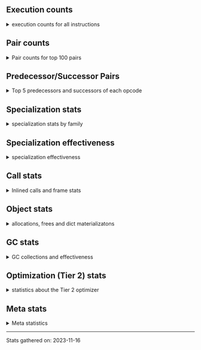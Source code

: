 ## Execution counts

<details>
<summary> execution counts for all instructions </summary>

|Name | Base Count | Head Count | Change | 
|---|---:|---:|---:|
| GET_YIELD_FROM_ITER | 20,767,864 | 36,767,688 | 77.0% |
| JUMP_BACKWARD_NO_INTERRUPT | 310,570,630 | 545,605,755 | 75.7% |
| FOR_ITER | 510,502,806 | 130,371,409 | -74.5% |
| JUMP_BACKWARD | 493,358,766 | 133,174,486 | -73.0% |
| STORE_NAME | 940,500 | 399,020 | -57.6% |
| SEND_GEN | 451,686,112 | 702,720,838 | 55.6% |
| UNPACK_SEQUENCE_TWO_TUPLE | 572,472,429 | 354,974,348 | -38.0% |
| LIST_APPEND | 106,080,822 | 79,873,726 | -24.7% |
| YIELD_VALUE | 1,053,802,879 | 1,304,950,186 | 23.8% |
| BINARY_OP_ADD_INT | 1,323,406,606 | 1,019,794,600 | -22.9% |
| STORE_SUBSCR_LIST_INT | 310,885,263 | 240,201,549 | -22.7% |
| BINARY_OP_MULTIPLY_INT | 248,924,089 | 195,055,441 | -21.6% |
| CALL_STR_1 | 40,752,749 | 34,345,442 | -15.7% |
| BINARY_OP_ADD_FLOAT | 394,548,229 | 340,444,515 | -13.7% |
| BINARY_OP | 881,095,108 | 761,066,667 | -13.6% |
| MAP_ADD | 57,589,688 | 50,658,482 | -12.0% |
| STORE_FAST_STORE_FAST | 2,004,803,323 | 1,780,529,808 | -11.2% |
| BINARY_OP_MULTIPLY_FLOAT | 576,268,724 | 524,210,752 | -9.0% |
| LOAD_ATTR_CLASS | 117,604,685 | 107,360,379 | -8.7% |
| TO_BOOL_INT | 205,295,871 | 187,567,224 | -8.6% |
| ENTER_EXECUTOR | 2,433,956,002 | 2,631,132,312 | 8.1% |
| FOR_ITER_GEN | 200,825,681 | 216,826,138 | 8.0% |
| BINARY_SUBSCR_LIST_INT | 785,566,569 | 724,047,202 | -7.8% |
| STORE_FAST_LOAD_FAST | 40,358,469 | 37,271,343 | -7.6% |
| SET_FUNCTION_ATTRIBUTE | 99,717,978 | 92,632,898 | -7.1% |
| TO_BOOL_ALWAYS_TRUE | 232,808,149 | 248,378,809 | 6.7% |
| MAKE_FUNCTION | 110,821,631 | 103,579,123 | -6.5% |
| IS_OP | 852,881,335 | 798,453,735 | -6.4% |
| SWAP | 1,075,475,248 | 1,013,081,365 | -5.8% |
| PUSH_NULL | 1,388,954,046 | 1,313,176,996 | -5.5% |
| END_SEND | 298,347,270 | 314,346,530 | 5.4% |
| LOAD_FAST_LOAD_FAST | 7,262,813,929 | 6,890,828,978 | -5.1% |
| COPY | 1,185,970,539 | 1,125,530,888 | -5.1% |
| LOAD_NAME | 13,936,780 | 13,238,300 | -5.0% |
| EXTENDED_ARG | 423,894,222 | 402,717,994 | -5.0% |
| CALL_BOUND_METHOD_EXACT_ARGS | 213,537,547 | 203,593,790 | -4.7% |
| BINARY_OP_ADD_UNICODE | 96,874,182 | 92,374,278 | -4.6% |
| LOAD_GLOBAL_MODULE | 3,885,928,883 | 3,707,546,148 | -4.6% |
| CALL_ISINSTANCE | 1,084,613,533 | 1,035,074,862 | -4.6% |
| LOAD_ATTR_MODULE | 535,132,908 | 510,722,022 | -4.6% |
| CALL_METHOD_DESCRIPTOR_NOARGS | 299,630,712 | 285,976,168 | -4.6% |
| LOAD_CONST | 8,398,631,849 | 8,027,758,665 | -4.4% |
| CALL_BUILTIN_O | 1,071,850,218 | 1,026,637,407 | -4.2% |
| RETURN_GENERATOR | 381,748,284 | 397,739,673 | 4.2% |
| BUILD_TUPLE | 940,327,657 | 906,202,987 | -3.6% |
| LOAD_DEREF | 811,764,803 | 782,605,847 | -3.6% |
| POP_JUMP_IF_NONE | 494,048,546 | 476,912,666 | -3.5% |
| CALL_METHOD_DESCRIPTOR_FAST | 438,002,713 | 422,874,289 | -3.5% |
| GET_ITER | 787,772,123 | 762,500,206 | -3.2% |
| LOAD_ATTR | 1,514,081,145 | 1,466,347,653 | -3.2% |
| BINARY_SUBSCR_TUPLE_INT | 222,967,601 | 216,461,658 | -2.9% |
| COMPARE_OP | 167,513,020 | 162,675,595 | -2.9% |
| STORE_FAST | 8,643,702,729 | 8,396,893,284 | -2.9% |
| LOAD_GLOBAL_BUILTIN | 5,135,661,471 | 4,989,893,729 | -2.8% |
| COMPARE_OP_FLOAT | 187,630,932 | 182,383,628 | -2.8% |
| CALL_PY_EXACT_ARGS | 3,369,686,769 | 3,279,420,566 | -2.7% |
| POP_JUMP_IF_TRUE | 2,024,723,424 | 1,972,182,924 | -2.6% |
| SET_ADD | 1,648,200 | 1,605,558 | -2.6% |
| RESUME_CHECK | 6,904,388,927 | 7,078,084,709 | 2.5% |
| CONTAINS_OP | 1,114,602,716 | 1,087,035,338 | -2.5% |
| UNARY_NEGATIVE | 161,434,051 | 157,471,887 | -2.5% |
| TO_BOOL_NONE | 618,074,753 | 633,240,361 | 2.5% |
| LOAD_FAST_AND_CLEAR | 80,390,901 | 78,526,908 | -2.3% |
| STORE_SUBSCR | 342,832,596 | 335,742,725 | -2.1% |
| LOAD_FAST | 31,283,970,871 | 30,646,245,001 | -2.0% |
| DELETE_SUBSCR | 177,431,290 | 173,910,283 | -2.0% |
| POP_JUMP_IF_NOT_NONE | 696,657,817 | 683,608,047 | -1.9% |
| CALL_TYPE_1 | 355,047,826 | 348,625,960 | -1.8% |
| RETURN_VALUE | 4,411,873,127 | 4,333,183,171 | -1.8% |
| LOAD_ATTR_METHOD_NO_DICT | 1,625,252,622 | 1,597,573,059 | -1.7% |
| COPY_FREE_VARS | 392,907,341 | 386,265,086 | -1.7% |
| LOAD_ATTR_WITH_HINT | 421,522,754 | 414,865,548 | -1.6% |
| UNPACK_SEQUENCE_TUPLE | 533,005,652 | 524,848,687 | -1.5% |
| BUILD_LIST | 366,480,492 | 361,098,641 | -1.5% |
| TO_BOOL_BOOL | 4,410,599,894 | 4,350,355,068 | -1.4% |
| CALL_LEN | 388,954,482 | 383,903,739 | -1.3% |
| LOAD_ATTR_INSTANCE_VALUE | 4,730,268,007 | 4,787,238,069 | 1.2% |
| CLEANUP_THROW | 1,514 | 1,532 | 1.2% |
| COMPARE_OP_STR | 339,862,955 | 335,890,476 | -1.2% |
| CALL_BUILTIN_CLASS | 178,581,351 | 176,596,294 | -1.1% |
| POP_JUMP_IF_FALSE | 8,157,420,918 | 8,076,721,545 | -1.0% |
| FOR_ITER_LIST | 706,417,755 | 699,899,412 | -0.9% |
| JUMP_FORWARD | 536,026,366 | 531,311,177 | -0.9% |
| TO_BOOL_LIST | 183,622,659 | 182,009,631 | -0.9% |
| BINARY_OP_SUBTRACT_INT | 460,854,664 | 457,333,175 | -0.8% |
| INTERPRETER_EXIT | 2,022,895,652 | 2,038,299,456 | 0.8% |
| COMPARE_OP_INT | 1,513,367,194 | 1,502,225,871 | -0.7% |
| LOAD_ATTR_METHOD_WITH_VALUES | 2,169,863,416 | 2,154,520,640 | -0.7% |
| BINARY_SUBSCR | 699,020,903 | 694,212,074 | -0.7% |
| RETURN_CONST | 2,073,169,923 | 2,086,422,364 | 0.6% |
| POP_TOP | 3,575,222,499 | 3,596,495,854 | 0.6% |
| BINARY_SUBSCR_DICT | 669,691,177 | 665,767,780 | -0.6% |
| BUILD_STRING | 76,820,011 | 76,388,528 | -0.6% |
| BUILD_MAP | 120,846,355 | 120,187,450 | -0.5% |
| STORE_SUBSCR_DICT | 267,242,114 | 265,798,100 | -0.5% |
| CALL_METHOD_DESCRIPTOR_FAST_WITH_KEYWORDS | 54,619,769 | 54,332,265 | -0.5% |
| NOP | 965,803,799 | 961,805,076 | -0.4% |
| CALL_BUILTIN_FAST | 1,121,820,534 | 1,117,818,976 | -0.4% |
| LOAD_ATTR_NONDESCRIPTOR_WITH_VALUES | 162,777,798 | 162,216,914 | -0.3% |
| CALL | 1,206,050,496 | 1,201,948,085 | -0.3% |
| LOAD_ATTR_SLOT | 1,917,372,351 | 1,911,082,877 | -0.3% |
| LOAD_ATTR_NONDESCRIPTOR_NO_DICT | 82,965,615 | 82,703,771 | -0.3% |
| FORMAT_SIMPLE | 152,292,545 | 151,858,072 | -0.3% |
| LIST_EXTEND | 37,648,224 | 37,549,106 | -0.3% |
| UNARY_INVERT | 14,576,731 | 14,539,267 | -0.3% |
| FOR_ITER_TUPLE | 344,459,485 | 343,597,288 | -0.3% |
| DICT_MERGE | 38,114,531 | 38,052,075 | -0.2% |
| BINARY_SLICE | 285,226,769 | 284,767,510 | -0.2% |
| DICT_UPDATE | 65,621 | 65,524 | -0.1% |
| INSTRUMENTED_JUMP_BACKWARD | 10,012 | 10,000 | -0.1% |
| LOAD_FAST_CHECK | 11,538,668 | 11,524,884 | -0.1% |
| BEFORE_WITH | 10,031,404 | 10,020,247 | -0.1% |
| INSTRUMENTED_FOR_ITER | 11,292 | 11,280 | -0.1% |
| CALL_METHOD_DESCRIPTOR_O | 418,178,893 | 417,751,119 | -0.1% |
| INSTRUMENTED_POP_JUMP_IF_TRUE | 13,452 | 13,440 | -0.1% |
| TO_BOOL | 348,641,772 | 348,344,308 | -0.1% |
| UNPACK_SEQUENCE_LIST | 148,230,221 | 148,141,586 | -0.1% |
| CALL_INTRINSIC_1 | 157,089,876 | 157,001,698 | -0.1% |
| CALL_BUILTIN_FAST_WITH_KEYWORDS | 72,090,575 | 72,050,489 | -0.1% |
| UNPACK_EX | 756,000 | 755,580 | -0.1% |
| STORE_ATTR_SLOT | 1,748,830,237 | 1,748,014,652 | -0.0% |
| DELETE_FAST | 2,133,649 | 2,134,602 | 0.0% |
| RESUME | 271,045 | 271,137 | 0.0% |
| BUILD_SET | 2,603,802 | 2,602,977 | -0.0% |
| UNPACK_SEQUENCE | 373,349 | 373,459 | 0.0% |
| LOAD_SUPER_ATTR | 18,421 | 18,426 | 0.0% |
| LOAD_ATTR_PROPERTY | 93,112,249 | 93,087,523 | -0.0% |
| MAKE_CELL | 120,860,154 | 120,828,214 | -0.0% |
| EXIT_INIT_CHECK | 91,652,683 | 91,631,374 | -0.0% |
| LOAD_SUPER_ATTR_METHOD | 165,758,950 | 165,721,284 | -0.0% |
| CALL_ALLOC_AND_ENTER_INIT | 93,940,183 | 93,918,874 | -0.0% |
| STORE_ATTR | 72,341,207 | 72,325,010 | -0.0% |
| STORE_SLICE | 35,836,481 | 35,828,760 | -0.0% |
| TO_BOOL_STR | 77,711,349 | 77,696,695 | -0.0% |
| CALL_PY_WITH_DEFAULTS | 225,940,568 | 225,909,151 | -0.0% |
| LOAD_SUPER_ATTR_ATTR | 4,217,247 | 4,216,661 | -0.0% |
| FOR_ITER_RANGE | 91,836,829 | 91,825,467 | -0.0% |
| POP_EXCEPT | 23,623,662 | 23,626,468 | 0.0% |
| PUSH_EXC_INFO | 23,623,810 | 23,626,614 | 0.0% |
| CHECK_EXC_MATCH | 23,000,450 | 23,003,052 | 0.0% |
| UNARY_NOT | 72,168,026 | 72,162,792 | -0.0% |
| STORE_ATTR_INSTANCE_VALUE | 1,126,894,720 | 1,126,836,140 | -0.0% |
| STORE_DEREF | 93,244,383 | 93,240,231 | -0.0% |
| CONVERT_VALUE | 138,345,078 | 138,339,244 | -0.0% |
| LOAD_GLOBAL | 10,840,155 | 10,840,587 | 0.0% |
| RAISE_VARARGS | 3,984,832 | 3,984,943 | 0.0% |
| CALL_KW | 263,674,319 | 263,667,900 | -0.0% |
| BUILD_CONST_KEY_MAP | 12,333,385 | 12,333,105 | -0.0% |
| BINARY_OP_SUBTRACT_FLOAT | 238,566,043 | 238,560,882 | -0.0% |
| IMPORT_FROM | 11,640,962 | 11,641,211 | 0.0% |
| IMPORT_NAME | 10,400,663 | 10,400,868 | 0.0% |
| BINARY_SUBSCR_GETITEM | 190,894,958 | 190,891,671 | -0.0% |
| WITH_EXCEPT_START | 183,992 | 183,995 | 0.0% |
| CALL_LIST_APPEND | 340,245,603 | 340,240,661 | -0.0% |
| BEFORE_ASYNC_WITH | 3,005,920 | 3,005,956 | 0.0% |
| CALL_FUNCTION_EX | 190,474,016 | 190,475,991 | 0.0% |
| RERAISE | 2,885,401 | 2,885,420 | 0.0% |
| DELETE_ATTR | 11,358,589 | 11,358,645 | 0.0% |
| GET_AWAITABLE | 152,098,028 | 152,097,460 | -0.0% |
| END_FOR | 76,106,356 | 76,106,576 | 0.0% |
| BUILD_SLICE | 95,918,835 | 95,918,618 | -0.0% |
| SEND | 165,324,877 | 165,324,546 | -0.0% |
| CALL_TUPLE_1 | 35,143,925 | 35,143,944 | 0.0% |
| STORE_ATTR_WITH_HINT | 65,379,466 | 65,379,455 | -0.0% |
| BINARY_SUBSCR_STR_INT | 470,493,667 | 470,493,739 | 0.0% |
| LOAD_ATTR_METHOD_LAZY_DICT | 59,116,632 | 59,116,628 | -0.0% |
| INSTRUMENTED_POP_JUMP_IF_FALSE | 19,465,840 | 19,465,840 | 0.0% |
| INSTRUMENTED_RESUME | 19,443,620 | 19,443,620 | 0.0% |
| INSTRUMENTED_RETURN_VALUE | 19,434,720 | 19,434,720 | 0.0% |
| BINARY_OP_INPLACE_ADD_UNICODE | 8,107,840 | 8,107,840 | 0.0% |
| GET_ANEXT | 8,000,960 | 8,000,960 | 0.0% |
| END_ASYNC_FOR | 8,000,000 | 8,000,000 | 0.0% |
| GET_AITER | 8,000,000 | 8,000,000 | 0.0% |
| STORE_GLOBAL | 6,941,800 | 6,941,800 | 0.0% |
| SET_UPDATE | 88,680 | 88,680 | 0.0% |
| LOAD_BUILD_CLASS | 19,880 | 19,880 | 0.0% |
| INSTRUMENTED_RETURN_CONST | 7,200 | 7,200 | 0.0% |
| LOAD_LOCALS | 3,860 | 3,860 | 0.0% |
| LOAD_FROM_DICT_OR_DEREF | 3,840 | 3,840 | 0.0% |
| DELETE_DEREF | 1,600 | 1,600 | 0.0% |
| FORMAT_WITH_SPEC | 1,320 | 1,320 | 0.0% |
| DELETE_NAME | 900 | 900 | 0.0% |
| INSTRUMENTED_POP_JUMP_IF_NONE | 720 | 720 | 0.0% |
| SETUP_ANNOTATIONS | 520 | 520 | 0.0% |
| INSTRUMENTED_JUMP_FORWARD | 400 | 400 | 0.0% |
| INSTRUMENTED_POP_JUMP_IF_NOT_NONE | 400 | 400 | 0.0% |
| CALL_INTRINSIC_2 | 80 | 80 | 0.0% |


</details>

## Pair counts

<details>
<summary> Pair counts for top 100 pairs </summary>

Not included in comparative output.


</details>

## Predecessor/Successor Pairs

<details>
<summary> Top 5 predecessors and successors of each opcode </summary>

Not included in comparative output.


</details>

## Specialization stats

<details>
<summary> specialization stats by family </summary>

### BINARY_OP

<details>
<summary> specialization stats for BINARY_OP family </summary>

|Kind | Base Count | Base Ratio | Head Count | Head Ratio | Change | 
|---|---:|---:|---:|---:|---:|
|          hit | 3,297,387,534 | 78.0% | 2,826,181,750 | 77.7% | -14.3% |
|     deferred | 878,537,151 | 20.8% | 758,554,890 | 20.9% | -13.7% |
|         miss | 50,162,843 | 1.2% | 49,699,733 | 1.4% | -0.9% |

| | Base Count | Base Ratio | Head Count | Head Ratio | Change | 
|---|---:|---:|---:|---:|---:|
| Failure | 1,563,041 | 61.1% | 1,525,521 | 60.7% | -2.4% |
| Success | 994,916 | 38.9% | 986,256 | 39.3% | -0.9% |

|Failure kind | Base Count | Base Ratio | Head Count | Head Ratio | Change | 
|---|---:|---:|---:|---:|---:|
| true divide different types | 23,881 | 1.5% | 10,703 | 0.7% | -55.2% |
| floor divide | 45,724 | 2.9% | 32,636 | 2.1% | -28.6% |
| xor | 15,841 | 1.0% | 14,704 | 1.0% | -7.2% |
| multiply other | 4,320 | 0.3% | 4,120 | 0.3% | -4.6% |
| add different types | 190,889 | 12.2% | 183,574 | 12.0% | -3.8% |
| remainder | 54,338 | 3.5% | 53,392 | 3.5% | -1.7% |
| subtract other | 12,960 | 0.8% | 12,800 | 0.8% | -1.2% |
| add other | 59,153 | 3.8% | 58,658 | 3.8% | -0.8% |
| or | 17,688 | 1.1% | 17,550 | 1.2% | -0.8% |
| power | 5,287 | 0.3% | 5,308 | 0.3% | 0.4% |
| multiply different types | 248,558 | 15.9% | 247,740 | 16.2% | -0.3% |
| and int | 56,286 | 3.6% | 56,184 | 3.7% | -0.2% |
| true divide other | 3,322 | 0.2% | 3,328 | 0.2% | 0.2% |
| and other | 1,735 | 0.1% | 1,736 | 0.1% | 0.1% |
| rshift | 16,926 | 1.1% | 16,935 | 1.1% | 0.1% |
| lshift | 20,261 | 1.3% | 20,268 | 1.3% | 0.0% |
| true divide float | 9,421 | 0.6% | 9,424 | 0.6% | 0.0% |
| subtract different types | 775,851 | 49.6% | 775,861 | 50.9% | 0.0% |
| and different types | 600 | 0.0% | 600 | 0.0% | 0.0% |


</details>

### BINARY_OP_INPLACE_ADD_UNICODE

<details>
<summary> specialization stats for BINARY_OP_INPLACE_ADD_UNICODE family </summary>

|Kind | Base Count | Base Ratio | Head Count | Head Ratio | Change | 
|---|---:|---:|---:|---:|---:|
|         miss | 220 | 0.0% | 220 | 0.0% | 0.0% |


</details>

### BINARY_SLICE

<details>
<summary> specialization stats for BINARY_SLICE family </summary>


</details>

### BINARY_SUBSCR

<details>
<summary> specialization stats for BINARY_SUBSCR family </summary>

|Kind | Base Count | Base Ratio | Head Count | Head Ratio | Change | 
|---|---:|---:|---:|---:|---:|
|          hit | 2,334,853,246 | 76.8% | 2,262,901,323 | 76.4% | -3.1% |
|     deferred | 698,584,442 | 23.0% | 693,777,209 | 23.4% | -0.7% |
|         miss | 4,760,726 | 0.2% | 4,760,727 | 0.2% | 0.0% |

| | Base Count | Base Ratio | Head Count | Head Ratio | Change | 
|---|---:|---:|---:|---:|---:|
| Failure | 247,456 | 56.7% | 245,841 | 56.5% | -0.7% |
| Success | 189,005 | 43.3% | 189,024 | 43.5% | 0.0% |

|Failure kind | Base Count | Base Ratio | Head Count | Head Ratio | Change | 
|---|---:|---:|---:|---:|---:|
| tuple slice | 101 | 0.0% | 104 | 0.0% | 3.0% |
| other | 59,893 | 24.2% | 59,008 | 24.0% | -1.5% |
| buffer int | 16,782 | 6.8% | 16,603 | 6.8% | -1.1% |
| out of range | 75,680 | 30.6% | 75,126 | 30.6% | -0.7% |
| array int | 78,640 | 31.8% | 78,640 | 32.0% | 0.0% |
| list slice | 6,340 | 2.6% | 6,340 | 2.6% | 0.0% |
| code complex parameters | 4,780 | 1.9% | 4,780 | 1.9% | 0.0% |
| sequence int | 4,280 | 1.7% | 4,280 | 1.7% | 0.0% |
| buffer slice | 860 | 0.3% | 860 | 0.3% | 0.0% |
| string slice | 100 | 0.0% | 100 | 0.0% | 0.0% |


</details>

### CALL

<details>
<summary> specialization stats for CALL family </summary>

|Kind | Base Count | Base Ratio | Head Count | Head Ratio | Change | 
|---|---:|---:|---:|---:|---:|
|         miss | 250,742,236 | 2.2% | 240,385,718 | 2.2% | -4.1% |
|          hit | 9,758,266,778 | 87.0% | 9,510,255,642 | 86.8% | -2.5% |
|     deferred | 737,869,762,949,582,011,363 | 6,579,276,394,313.0% | 737,869,762,949,578,105,511 | 6,736,943,502,309.6% | -0.0% |
|        deopt | 22,840 | 0.0% | 22,840 | 0.0% | 0.0% |

| | Base Count | Base Ratio | Head Count | Head Ratio | Change | 
|---|---:|---:|---:|---:|---:|
| Success | 5,238,253 | 85.5% | 5,042,887 | 85.0% | -3.7% |
| Failure | 888,360 | 14.5% | 887,167 | 15.0% | -0.1% |

|Failure kind | Base Count | Base Ratio | Head Count | Head Ratio | Change | 
|---|---:|---:|---:|---:|---:|
| cmethod | 11,860 | 1.3% | 11,080 | 1.2% | -6.6% |
| method wrapper | 4,462 | 0.5% | 4,483 | 0.5% | 0.5% |
| class mutable | 51,796 | 5.8% | 51,628 | 5.8% | -0.3% |
| other | 33,215 | 3.7% | 33,112 | 3.7% | -0.3% |
| cfunc noargs | 67,546 | 7.6% | 67,456 | 7.6% | -0.1% |
| no dict | 108,960 | 12.3% | 108,860 | 12.3% | -0.1% |
| bound method | 11,864 | 1.3% | 11,874 | 1.3% | 0.1% |
| operator wrapper | 5,126 | 0.6% | 5,129 | 0.6% | 0.1% |
| meth descr varargs keywords | 18,143 | 2.0% | 18,151 | 2.0% | 0.0% |
| cfunc varargs | 11,070 | 1.2% | 11,067 | 1.2% | -0.0% |
| meth descr varargs | 63,805 | 7.2% | 63,795 | 7.2% | -0.0% |
| class no vectorcall | 65,182 | 7.3% | 65,188 | 7.3% | 0.0% |
| code complex parameters | 162,817 | 18.3% | 162,829 | 18.4% | 0.0% |
| cfunc varargs keywords | 53,838 | 6.1% | 53,841 | 6.1% | 0.0% |
| meth descr method fastcall keywords | 178,216 | 20.1% | 178,214 | 20.1% | -0.0% |
| init not python | 17,120 | 1.9% | 17,120 | 1.9% | 0.0% |
| init not simple | 11,860 | 1.3% | 11,860 | 1.3% | 0.0% |
| wrong number arguments | 9,800 | 1.1% | 9,800 | 1.1% | 0.0% |
| str | 1,680 | 0.2% | 1,680 | 0.2% | 0.0% |


</details>

### COMPARE_OP

<details>
<summary> specialization stats for COMPARE_OP family </summary>

|Kind | Base Count | Base Ratio | Head Count | Head Ratio | Change | 
|---|---:|---:|---:|---:|---:|
|     deferred | 167,154,781 | 7.6% | 162,319,032 | 7.4% | -2.9% |
|          hit | 2,038,554,303 | 92.3% | 2,018,200,549 | 92.4% | -1.0% |
|         miss | 2,306,778 | 0.1% | 2,299,426 | 0.1% | -0.3% |

| | Base Count | Base Ratio | Head Count | Head Ratio | Change | 
|---|---:|---:|---:|---:|---:|
| Failure | 251,495 | 70.2% | 249,941 | 70.1% | -0.6% |
| Success | 106,744 | 29.8% | 106,622 | 29.9% | -0.1% |

|Failure kind | Base Count | Base Ratio | Head Count | Head Ratio | Change | 
|---|---:|---:|---:|---:|---:|
| bool | 6,391 | 2.5% | 6,184 | 2.5% | -3.2% |
| baseobject | 31,096 | 12.4% | 30,337 | 12.1% | -2.4% |
| tuple | 15,272 | 6.1% | 15,160 | 6.1% | -0.7% |
| different types | 52,279 | 20.8% | 51,908 | 20.8% | -0.7% |
| string | 10,640 | 4.2% | 10,600 | 4.2% | -0.4% |
| float long | 17,069 | 6.8% | 17,107 | 6.8% | 0.2% |
| big int | 83,220 | 33.1% | 83,134 | 33.3% | -0.1% |
| other | 25,454 | 10.1% | 25,436 | 10.2% | -0.1% |
| set | 1,859 | 0.7% | 1,860 | 0.7% | 0.1% |
| list | 3,440 | 1.4% | 3,440 | 1.4% | 0.0% |
| bytes | 3,200 | 1.3% | 3,200 | 1.3% | 0.0% |
| long float | 1,575 | 0.6% | 1,575 | 0.6% | 0.0% |


</details>

### FOR_ITER

<details>
<summary> specialization stats for FOR_ITER family </summary>

|Kind | Base Count | Base Ratio | Head Count | Head Ratio | Change | 
|---|---:|---:|---:|---:|---:|
|          hit | 1,202,758,678 | 64.9% | 1,212,049,462 | 81.8% | 0.8% |
|         miss | 140,781,072 | 7.6% | 140,098,843 | 9.5% | -0.5% |
|     deferred | 737,869,762,948,889,554,355 | 39,797,887,085,224.5% | 737,869,762,948,509,571,449 | 49,771,328,905,816.5% | -0.0% |

| | Base Count | Base Ratio | Head Count | Head Ratio | Change | 
|---|---:|---:|---:|---:|---:|
| Failure | 305,706 | 10.1% | 170,012 | 5.9% | -44.4% |
| Success | 2,707,385 | 89.9% | 2,694,588 | 94.1% | -0.5% |

|Failure kind | Base Count | Base Ratio | Head Count | Head Ratio | Change | 
|---|---:|---:|---:|---:|---:|
| enumerate | 45,172 | 14.8% | 16,221 | 9.5% | -64.1% |
| other | 19,460 | 6.4% | 7,020 | 4.1% | -63.9% |
| ascii string | 5,280 | 1.7% | 2,280 | 1.3% | -56.8% |
| dict values | 13,200 | 4.3% | 5,780 | 3.4% | -56.2% |
| dict items | 120,319 | 39.4% | 63,082 | 37.1% | -47.6% |
| callable | 460 | 0.2% | 280 | 0.2% | -39.1% |
| set | 40,158 | 13.1% | 26,523 | 15.6% | -34.0% |
| itertools | 7,000 | 2.3% | 4,720 | 2.8% | -32.6% |
| zip | 19,877 | 6.5% | 13,834 | 8.1% | -30.4% |
| reversed list | 9,120 | 3.0% | 6,920 | 4.1% | -24.1% |
| bytes | 660 | 0.2% | 512 | 0.3% | -22.4% |
| dict keys | 8,980 | 2.9% | 7,360 | 4.3% | -18.0% |
| map | 1,520 | 0.5% | 1,320 | 0.8% | -13.2% |
| seq iter | 14,480 | 4.7% | 14,140 | 8.3% | -2.3% |
| string | 20 | 0.0% | 20 | 0.0% | 0.0% |


</details>

### LOAD_ATTR

<details>
<summary> specialization stats for LOAD_ATTR family </summary>

|Kind | Base Count | Base Ratio | Head Count | Head Ratio | Change | 
|---|---:|---:|---:|---:|---:|
|          hit | 11,171,922,305 | 83.2% | 11,138,384,617 | 83.5% | -0.3% |
|         miss | 743,066,732 | 5.5% | 742,102,813 | 5.6% | -0.1% |
|        deopt | 1,818,457 | 0.0% | 1,817,894 | 0.0% | -0.0% |
|     deferred | 737,869,762,949,882,088,733 | 5,494,570,755,456.4% | 737,869,762,949,834,386,179 | 5,528,424,966,377.7% | -0.0% |

| | Base Count | Base Ratio | Head Count | Head Ratio | Change | 
|---|---:|---:|---:|---:|---:|
| Failure | 1,140,402 | 7.2% | 1,127,079 | 7.1% | -1.2% |
| Success | 14,735,107 | 92.8% | 14,716,929 | 92.9% | -0.1% |

|Failure kind | Base Count | Base Ratio | Head Count | Head Ratio | Change | 
|---|---:|---:|---:|---:|---:|
| not managed dict | 141,484 | 12.4% | 130,180 | 11.6% | -8.0% |
| class method obj | 25,219 | 2.2% | 24,380 | 2.2% | -3.3% |
| class attr simple | 6,437 | 0.6% | 6,416 | 0.6% | -0.3% |
| shadowed | 102,869 | 9.0% | 102,541 | 9.1% | -0.3% |
| metaclass attribute | 247,161 | 21.7% | 246,662 | 21.9% | -0.2% |
| method | 137,781 | 12.1% | 137,584 | 12.2% | -0.1% |
| class attr descriptor | 17,740 | 1.6% | 17,720 | 1.6% | -0.1% |
| overridden | 17,990 | 1.6% | 17,997 | 1.6% | 0.0% |
| has managed dict | 338,531 | 29.7% | 338,407 | 30.0% | -0.0% |
| non overriding descriptor | 12,468 | 1.1% | 12,464 | 1.1% | -0.0% |
| mutable class | 67,677 | 5.9% | 67,683 | 6.0% | 0.0% |
| module attr not found | 11,120 | 1.0% | 11,120 | 1.0% | 0.0% |
| not in keys | 7,260 | 0.6% | 7,260 | 0.6% | 0.0% |
| non object slot | 3,465 | 0.3% | 3,465 | 0.3% | 0.0% |
| builtin class method | 3,140 | 0.3% | 3,140 | 0.3% | 0.0% |
| property | 60 | 0.0% | 60 | 0.0% | 0.0% |


</details>

### LOAD_GLOBAL

<details>
<summary> specialization stats for LOAD_GLOBAL family </summary>

|Kind | Base Count | Base Ratio | Head Count | Head Ratio | Change | 
|---|---:|---:|---:|---:|---:|
|          hit | 9,021,262,963 | 99.9% | 8,697,112,512 | 99.9% | -3.6% |
|         miss | 327,391 | 0.0% | 327,365 | 0.0% | -0.0% |
|     deferred | 10,304,605 | 0.1% | 10,304,878 | 0.1% | 0.0% |
|        deopt | 9,360 | 0.0% | 9,360 | 0.0% | 0.0% |

| | Base Count | Base Ratio | Head Count | Head Ratio | Change | 
|---|---:|---:|---:|---:|---:|
| Success | 544,910 | 100.0% | 545,069 | 100.0% | 0.0% |
| Failure | 0 | 0.0% | 0 | 0.0% |  |


</details>

### LOAD_SUPER_ATTR

<details>
<summary> specialization stats for LOAD_SUPER_ATTR family </summary>

|Kind | Base Count | Base Ratio | Head Count | Head Ratio | Change | 
|---|---:|---:|---:|---:|---:|
|     deferred | 9,281 | 0.0% | 9,286 | 0.0% | 0.1% |
|          hit | 169,976,197 | 100.0% | 169,937,945 | 100.0% | -0.0% |

| | Base Count | Base Ratio | Head Count | Head Ratio | Change | 
|---|---:|---:|---:|---:|---:|
| Success | 9,140 | 100.0% | 9,140 | 100.0% | 0.0% |
| Failure | 0 | 0.0% | 0 | 0.0% |  |


</details>

### POP_JUMP_IF_FALSE

<details>
<summary> specialization stats for POP_JUMP_IF_FALSE family </summary>


</details>

### POP_JUMP_IF_NONE

<details>
<summary> specialization stats for POP_JUMP_IF_NONE family </summary>


</details>

### POP_JUMP_IF_NOT_NONE

<details>
<summary> specialization stats for POP_JUMP_IF_NOT_NONE family </summary>


</details>

### POP_JUMP_IF_TRUE

<details>
<summary> specialization stats for POP_JUMP_IF_TRUE family </summary>


</details>

### SEND

<details>
<summary> specialization stats for SEND family </summary>

|Kind | Base Count | Base Ratio | Head Count | Head Ratio | Change | 
|---|---:|---:|---:|---:|---:|
|          hit | 451,655,212 | 73.2% | 702,689,938 | 81.0% | 55.6% |
|     deferred | 165,266,090 | 26.8% | 165,265,745 | 19.0% | -0.0% |
|         miss | 30,900 | 0.0% | 30,900 | 0.0% | 0.0% |

| | Base Count | Base Ratio | Head Count | Head Ratio | Change | 
|---|---:|---:|---:|---:|---:|
| Success | 6,214 | 10.6% | 6,231 | 10.6% | 0.3% |
| Failure | 52,573 | 89.4% | 52,570 | 89.4% | -0.0% |

|Failure kind | Base Count | Base Ratio | Head Count | Head Ratio | Change | 
|---|---:|---:|---:|---:|---:|
| other | 15,893 | 30.2% | 15,890 | 30.2% | -0.0% |
| async generator send | 33,180 | 63.1% | 33,180 | 63.1% | 0.0% |
| list | 3,260 | 6.2% | 3,260 | 6.2% | 0.0% |
| dict keys | 240 | 0.5% | 240 | 0.5% | 0.0% |


</details>

### STORE_ATTR

<details>
<summary> specialization stats for STORE_ATTR family </summary>

|Kind | Base Count | Base Ratio | Head Count | Head Ratio | Change | 
|---|---:|---:|---:|---:|---:|
|          hit | 2,681,804,912 | 89.0% | 2,680,992,725 | 89.0% | -0.0% |
|         miss | 259,299,511 | 8.6% | 259,237,522 | 8.6% | -0.0% |
|     deferred | 4,058,283,696,216,168,570,517 | 134,672,537,503,726.9% | 4,058,283,696,216,168,555,508 | 134,712,340,521,764.9% | -0.0% |

| | Base Count | Base Ratio | Head Count | Head Ratio | Change | 
|---|---:|---:|---:|---:|---:|
| Failure | 101,282 | 2.0% | 101,248 | 2.0% | -0.0% |
| Success | 5,024,928 | 98.0% | 5,023,774 | 98.0% | -0.0% |

|Failure kind | Base Count | Base Ratio | Head Count | Head Ratio | Change | 
|---|---:|---:|---:|---:|---:|
| not managed dict | 2,662 | 2.6% | 2,668 | 2.6% | 0.2% |
| class attr simple | 48,900 | 48.3% | 48,860 | 48.3% | -0.1% |
| not in dict | 18,000 | 17.8% | 18,000 | 17.8% | 0.0% |
| overriding descriptor | 10,480 | 10.3% | 10,480 | 10.4% | 0.0% |
| not in keys | 7,480 | 7.4% | 7,480 | 7.4% | 0.0% |
| overridden | 5,200 | 5.1% | 5,200 | 5.1% | 0.0% |
| property | 3,920 | 3.9% | 3,920 | 3.9% | 0.0% |
| no dict | 3,080 | 3.0% | 3,080 | 3.0% | 0.0% |
| method | 1,540 | 1.5% | 1,540 | 1.5% | 0.0% |
| mutable class | 20 | 0.0% | 20 | 0.0% | 0.0% |


</details>

### STORE_SLICE

<details>
<summary> specialization stats for STORE_SLICE family </summary>


</details>

### STORE_SUBSCR

<details>
<summary> specialization stats for STORE_SUBSCR family </summary>

|Kind | Base Count | Base Ratio | Head Count | Head Ratio | Change | 
|---|---:|---:|---:|---:|---:|
|          hit | 578,124,497 | 62.8% | 505,996,769 | 60.1% | -12.5% |
|     deferred | 342,683,573 | 37.2% | 335,595,542 | 39.9% | -2.1% |
|         miss | 2,880 | 0.0% | 2,880 | 0.0% | 0.0% |

| | Base Count | Base Ratio | Head Count | Head Ratio | Change | 
|---|---:|---:|---:|---:|---:|
| Failure | 132,863 | 89.2% | 131,020 | 89.0% | -1.4% |
| Success | 16,160 | 10.8% | 16,163 | 11.0% | 0.0% |

|Failure kind | Base Count | Base Ratio | Head Count | Head Ratio | Change | 
|---|---:|---:|---:|---:|---:|
| other | 780 | 0.6% | 700 | 0.5% | -10.3% |
| bytearray int | 1,980 | 1.5% | 1,780 | 1.4% | -10.1% |
| dict subclass no override | 28,203 | 21.2% | 26,664 | 20.4% | -5.5% |
| py simple | 43,420 | 32.7% | 43,396 | 33.1% | -0.1% |
| array int | 55,580 | 41.8% | 55,580 | 42.4% | 0.0% |
| out of range | 2,900 | 2.2% | 2,900 | 2.2% | 0.0% |


</details>

### TO_BOOL

<details>
<summary> specialization stats for TO_BOOL family </summary>

|Kind | Base Count | Base Ratio | Head Count | Head Ratio | Change | 
|---|---:|---:|---:|---:|---:|
|         miss | 111,628,401 | 1.8% | 125,780,428 | 2.1% | 12.7% |
|          hit | 5,616,484,274 | 92.4% | 5,553,467,360 | 92.1% | -1.1% |
|     deferred | 2,582,544,170,319,682,842,044 | 42,498,741,603,663.9% | 2,582,544,170,319,682,276,529 | 42,845,370,575,648.2% | -0.0% |

| | Base Count | Base Ratio | Head Count | Head Ratio | Change | 
|---|---:|---:|---:|---:|---:|
| Success | 2,330,956 | 77.0% | 2,598,033 | 78.9% | 11.5% |
| Failure | 695,012 | 23.0% | 695,986 | 21.1% | 0.1% |

|Failure kind | Base Count | Base Ratio | Head Count | Head Ratio | Change | 
|---|---:|---:|---:|---:|---:|
| set | 33,248 | 4.8% | 32,934 | 4.7% | -0.9% |
| number | 191,423 | 27.5% | 192,683 | 27.7% | 0.7% |
| bytearray | 1,241 | 0.2% | 1,234 | 0.2% | -0.6% |
| float | 2,602 | 0.4% | 2,608 | 0.4% | 0.2% |
| bytes | 19,059 | 2.7% | 19,070 | 2.7% | 0.1% |
| dict | 37,374 | 5.4% | 37,383 | 5.4% | 0.0% |
| tuple | 120,739 | 17.4% | 120,714 | 17.3% | -0.0% |
| mapping | 99,102 | 14.3% | 99,120 | 14.2% | 0.0% |
| sequence | 16,638 | 2.4% | 16,641 | 2.4% | 0.0% |
| other | 173,166 | 24.9% | 173,179 | 24.9% | 0.0% |
| memory view | 420 | 0.1% | 420 | 0.1% | 0.0% |


</details>

### UNPACK_SEQUENCE

<details>
<summary> specialization stats for UNPACK_SEQUENCE family </summary>

|Kind | Base Count | Base Ratio | Head Count | Head Ratio | Change | 
|---|---:|---:|---:|---:|---:|
|          hit | 1,250,768,642 | 99.7% | 1,025,024,961 | 99.7% | -18.0% |
|     deferred | 368,934,881,474,191,305,706 | 29,418,728,930,449.1% | 368,934,881,474,191,305,782 | 35,876,808,284,119.1% | 0.0% |
|         miss | 2,939,660 | 0.2% | 2,939,660 | 0.3% | 0.0% |

| | Base Count | Base Ratio | Head Count | Head Ratio | Change | 
|---|---:|---:|---:|---:|---:|
| Failure | 2,575 | 2.6% | 2,576 | 2.6% | 0.0% |
| Success | 97,388 | 97.4% | 97,421 | 97.4% | 0.0% |

|Failure kind | Base Count | Base Ratio | Head Count | Head Ratio | Change | 
|---|---:|---:|---:|---:|---:|
| sequence | 1,515 | 58.8% | 1,516 | 58.9% | 0.1% |
| iterator | 680 | 26.4% | 680 | 26.4% | 0.0% |
| other | 380 | 14.8% | 380 | 14.8% | 0.0% |


</details>


</details>

## Specialization effectiveness

<details>
<summary> specialization effectiveness </summary>

|Instructions | Base Count | Base Ratio | Head Count | Head Ratio | Change | 
|---|---:|---:|---:|---:|---:|
| Not specialized | 17,620,657,650 | 10.7% | 16,887,719,836 | 10.5% | -4.2% |
| Basic | 88,497,671,210 | 54.0% | 86,514,248,491 | 54.0% | -2.2% |
| Specialized hits | 56,263,230,145 | 34.3% | 55,176,245,794 | 34.5% | -1.9% |
| Specialized misses | 1,566,548,549 | 1.0% | 1,568,165,279 | 1.0% | 0.1% |

### Deferred by instruction

<details>
<summary> deferred by instruction </summary>

|Name | Base Count | Base Ratio | Head Count | Head Ratio | Change | 
|---|---:|---:|---:|---:|---:|
| BINARY_OP | 878,537,151 | 0.0% | 758,554,890 | 0.0% | -13.7% |
| STORE_SUBSCR | 342,683,573 | 0.0% | 335,595,542 | 0.0% | -2.1% |
| BINARY_SUBSCR | 698,584,442 | 0.0% | 693,777,209 | 0.0% | -0.7% |
| FOR_ITER | 737,869,762,948,889,554,355 | 8.0% | 737,869,762,948,509,571,449 | 8.0% | -0.0% |
| LOAD_ATTR | 737,869,762,949,882,088,733 | 8.0% | 737,869,762,949,834,386,179 | 8.0% | -0.0% |
| CALL | 737,869,762,949,582,011,363 | 8.0% | 737,869,762,949,578,105,511 | 8.0% | -0.0% |
| TO_BOOL | 2,582,544,170,319,682,842,044 | 28.0% | 2,582,544,170,319,682,276,529 | 28.0% | -0.0% |
| STORE_ATTR | 4,058,283,696,216,168,570,517 | 44.0% | 4,058,283,696,216,168,555,508 | 44.0% | -0.0% |
| UNPACK_SEQUENCE | 368,934,881,474,191,305,706 | 4.0% | 368,934,881,474,191,305,782 | 4.0% | 0.0% |
| COMPARE_OP | 167,154,781 | 0.0% |  |  |  |
| SEND |  |  | 165,265,745 | 0.0% |  |


</details>

### Misses by instruction

<details>
<summary> misses by instruction </summary>

|Name | Base Count | Base Ratio | Head Count | Head Ratio | Change | 
|---|---:|---:|---:|---:|---:|
| FOR_ITER_TUPLE | 70,461,160 | 4.5% | 69,993,496 | 4.5% | -0.7% |
| FOR_ITER_LIST | 70,311,112 | 4.5% | 70,096,547 | 4.5% | -0.3% |
| LOAD_ATTR_METHOD_WITH_VALUES | 203,259,783 | 13.0% | 202,750,839 | 12.9% | -0.3% |
| LOAD_ATTR_SLOT | 114,357,148 | 7.3% | 114,173,727 | 7.3% | -0.2% |
| LOAD_ATTR_METHOD_NO_DICT | 66,928,618 | 4.3% | 66,831,521 | 4.3% | -0.1% |
| STORE_ATTR_SLOT | 159,673,710 | 10.2% | 159,611,868 | 10.2% | -0.0% |
| CALL_PY_EXACT_ARGS | 125,335,733 | 8.0% | 125,305,800 | 8.0% | -0.0% |
| LOAD_ATTR_NONDESCRIPTOR_WITH_VALUES | 68,362,126 | 4.4% | 68,361,168 | 4.4% | -0.0% |
| LOAD_ATTR_INSTANCE_VALUE | 258,826,662 | 16.5% | 258,824,912 | 16.5% | -0.0% |
| STORE_ATTR_INSTANCE_VALUE | 99,546,950 | 6.4% | 99,546,832 | 6.3% | -0.0% |


</details>


</details>

## Call stats

<details>
<summary> Inlined calls and frame stats </summary>

| | Base Count | Base Ratio | Head Count | Head Ratio | Change | 
|---|---:|---:|---:|---:|---:|
| Calls via PyEval_EvalFrame (api) | 226,782,200 | 3.1% | 242,771,534 | 3.3% | 7.1% |
| Calls to Python functions inlined | 5,197,288,700 | 72.0% | 5,364,039,196 | 72.4% | 3.2% |
| Calls via PyEval_EvalFrame (function vectorcall) | 1,253,252,701 | 17.3% | 1,268,544,106 | 17.1% | 1.2% |
| Calls via PyEval_EvalFrame (vector) | 1,258,567,401 | 17.4% | 1,273,858,806 | 17.2% | 1.2% |
| Calls to PyEval_EvalDefault | 2,026,119,076 | 28.0% | 2,041,522,898 | 27.6% | 0.8% |
| Calls via PyEval_EvalFrame (total) | 2,026,119,076 | 28.0% | 2,041,522,898 | 27.6% | 0.8% |
| Frames pushed | 4,809,827,335 | 66.6% | 4,792,594,082 | 64.7% | -0.4% |
| Calls via PyEval_EvalFrame (function ex) | 30,190,724 | 0.4% | 30,198,141 | 0.4% | 0.0% |
| Calls via PyEval_EvalFrame (generator) | 767,551,675 | 10.6% | 767,664,092 | 10.4% | 0.0% |
| Frame objects created | 65,037,831 | 0.9% | 65,039,675 | 0.9% | 0.0% |
| Calls via PyEval_EvalFrame (method) | 212,836,195 | 2.9% | 212,833,193 | 2.9% | -0.0% |
| Calls via PyEval_EvalFrame (slot) | 342,947,549 | 4.7% | 342,944,851 | 4.6% | -0.0% |
| Calls via PyEval_EvalFrame (legacy) | 5,294,820 | 0.1% | 5,294,820 | 0.1% | 0.0% |
| Calls via PyEval_EvalFrame (build class) | 19,880 | 0.0% | 19,880 | 0.0% | 0.0% |


</details>

## Object stats

<details>
<summary> allocations, frees and dict materializatons </summary>

| | Base Count | Base Ratio | Head Count | Head Ratio | Change | 
|---|---:|---:|---:|---:|---:|
| Method cache dunder misses | 9,286,515 |  | 8,555,791 |  | -7.9% |
| Method cache misses | 88,377,682 |  | 93,828,299 |  | 6.2% |
| Method cache collisions | 97,256,961 |  | 101,977,903 |  | 4.9% |
| Method cache dunder hits | 3,390,380,789 |  | 3,406,033,661 |  | 0.5% |
| Allocations from freelist | 6,224,306,099 | 35.9% | 6,248,194,219 | 36.0% | 0.4% |
| Frees to freelist | 6,232,072,264 |  | 6,255,957,207 |  | 0.4% |
| Method cache hits | 2,988,039,539 |  | 2,981,318,019 |  | -0.2% |
| Interpreter decrefs | 99,761,017,060 | 78.1% | 99,887,386,290 | 78.1% | 0.1% |
| Interpreter increfs | 86,333,634,992 | 77.4% | 86,437,849,352 | 77.4% | 0.1% |
| Allocations to 512 bytes | 11,007,494,421 | 63.5% | 10,998,236,013 | 63.3% | -0.1% |
| Allocations | 11,122,996,106 | 64.1% | 11,113,731,787 | 64.0% | -0.1% |
| Frees | 11,450,704,082 |  | 11,441,414,165 |  | -0.1% |
| Decrefs | 28,042,298,610 | 21.9% | 28,023,411,124 | 21.9% | -0.1% |
| Increfs | 25,199,969,911 | 22.6% | 25,184,729,168 | 22.6% | -0.1% |
| Allocations over 4 kbytes | 20,344,704 | 0.1% | 20,343,485 | 0.1% | -0.0% |
| Allocations to 4 kbytes | 95,156,981 | 0.5% | 95,152,289 | 0.5% | -0.0% |
| New values | 77,669,241 |  | 77,669,252 |  | 0.0% |
| Materialize dict (on request) | 5,306,560 | 6.8% | 5,306,560 | 6.8% | 0.0% |
| Materialize dict (new key) | 190,560 | 0.2% | 190,560 | 0.2% | 0.0% |
| Materialize dict (too big) | 0 | 0.0% | 0 | 0.0% |  |
| Materialize dict (str subclass) | 0 | 0.0% | 0 | 0.0% |  |
| Dematerialize dict | 2,033,360 | 2.6% | 2,033,360 | 2.6% | 0.0% |


</details>

## GC stats

<details>
<summary> GC collections and effectiveness </summary>

|Generation | Base Collections | Base Objects collected | Base Object visits | Head Collections | Head Objects collected | Head Object visits | 
|---:|---:|---:|---:|---:|---:|---:|
| 0 | 720,740 | 45,925,156 | 6,426,042,732 | 720,767 | 45,922,189 | 6,418,953,646 |
| 1 | 64,441 | 67,085,435 | 5,401,443,258 | 64,448 | 67,086,407 | 5,402,097,882 |
| 2 | 20,806 | 53,113,554 | 18,101,088,220 | 20,813 | 53,114,283 | 18,117,421,973 |


</details>

## Optimization (Tier 2) stats

<details>
<summary> statistics about the Tier 2 optimizer </summary>

| | Base Count | Base Ratio | Head Count | Head Ratio | Change | 
|---|---:|---:|---:|---:|---:|
| Trace too short | 318,412 | 86.8% | 76,490 | 54.5% | -76.0% |
| Inner loop found | 982 | 0.3% | 1,621 | 1.2% | 65.1% |
| Optimization attempts | 367,037 |  | 140,246 |  | -61.8% |
| Traces created | 48,625 | 13.2% | 63,756 | 45.5% | 31.1% |
| Trace too long | 5,600 | 1.5% | 7,336 | 5.2% | 31.0% |
| Trace stack underflow | 2,002 | 0.5% | 2,187 | 1.6% | 9.2% |
| Uops executed | 97,036,580,745 | 39.87 | 105,816,527,879 | 40.22 | 9.0% |
| Recursive call | 940 | 0.3% | 1,020 | 0.7% | 8.5% |
| Traces executed | 2,433,956,002 |  | 2,631,132,312 |  | 8.1% |
| Trace stack overflow | 0 | 0.0% | 0 | 0.0% |  |

### Trace length histogram

<details>
<summary> trace length histogram </summary>

|Range | Base Count | Base Ratio | Head Count | Head Ratio | Change | 
|---|---:|---:|---:|---:|---:|
| <= 64 | 13,633 | 28.0% | 18,957 | 29.7% | 39.1% |
| <= 32 | 16,403 | 33.7% | 21,916 | 34.4% | 33.6% |
| <= 128 | 14,571 | 30.0% | 18,398 | 28.9% | 26.3% |
| <= 16 | 3,938 | 8.1% | 4,405 | 6.9% | 11.9% |
| <= 1 | 0 | 0.0% | 0 | 0.0% |  |
| <= 2 | 0 | 0.0% | 0 | 0.0% |  |
| <= 4 | 0 | 0.0% | 0 | 0.0% |  |
| <= 8 | 80 | 0.2% | 80 | 0.1% | 0.0% |


</details>

### Optimized trace length histogram

<details>
<summary> optimized trace length histogram </summary>

|Range | Base Count | Base Ratio | Head Count | Head Ratio | Change | 
|---|---:|---:|---:|---:|---:|
| <= 32 | 14,010 | 28.8% | 20,596 | 32.3% | 47.0% |
| <= 128 | 5,690 | 11.7% | 7,556 | 11.9% | 32.8% |
| <= 16 | 13,650 | 28.1% | 17,336 | 27.2% | 27.0% |
| <= 64 | 10,637 | 21.9% | 13,143 | 20.6% | 23.6% |
| <= 8 | 4,418 | 9.1% | 4,905 | 7.7% | 11.0% |
| <= 1 | 0 | 0.0% | 0 | 0.0% |  |
| <= 2 | 0 | 0.0% | 0 | 0.0% |  |
| <= 4 | 220 | 0.5% | 220 | 0.3% | 0.0% |


</details>

### Trace run length histogram

<details>
<summary> trace run length histogram </summary>

|Range | Base Count | Base Ratio | Head Count | Head Ratio | Change | 
|---|---:|---:|---:|---:|---:|
| <= 262,144 | 341 | 0.0% | 2,020 | 0.0% | 492.4% |
| <= 8,192 | 151,572 | 0.0% | 571,335 | 0.0% | 276.9% |
| <= 524,288 | 139 | 0.0% | 300 | 0.0% | 115.8% |
| <= 32,768 | 1,140 | 0.0% | 1,940 | 0.0% | 70.2% |
| <= 131,072 | 785 | 0.0% | 1,262 | 0.0% | 60.8% |
| <= 1,048,576 | 400 | 0.0% | 480 | 0.0% | 20.0% |
| <= 2 | 360,854,066 | 14.8% | 411,778,680 | 15.7% | 14.1% |
| <= 2,097,152 | 118 | 0.0% | 134 | 0.0% | 13.6% |
| <= 4,194,304 | 122 | 0.0% | 106 | 0.0% | -13.1% |
| <= 64 | 247,823,001 | 10.2% | 279,524,158 | 10.6% | 12.8% |
| <= 8 | 322,373,587 | 13.2% | 361,794,290 | 13.8% | 12.2% |
| <= 16 | 373,152,513 | 15.3% | 410,900,197 | 15.6% | 10.1% |
| <= 32 | 562,528,270 | 23.1% | 591,460,323 | 22.5% | 5.1% |
| <= 65,536 | 4,731 | 0.0% | 4,971 | 0.0% | 5.1% |
| <= 4,096 | 824,967 | 0.0% | 863,807 | 0.0% | 4.7% |
| <= 512 | 8,262,688 | 0.3% | 8,645,691 | 0.3% | 4.6% |
| <= 256 | 24,090,346 | 1.0% | 25,070,403 | 1.0% | 4.1% |
| <= 16,384 | 36,780 | 0.0% | 38,159 | 0.0% | 3.7% |
| <= 1,024 | 6,074,160 | 0.2% | 6,265,681 | 0.2% | 3.2% |
| <= 128 | 383,391,619 | 15.8% | 389,858,554 | 14.8% | 1.7% |
| <= 2,048 | 14,486,878 | 0.6% | 14,605,330 | 0.6% | 0.8% |
| <= 1 | 94,398,542 | 3.9% | 94,248,769 | 3.6% | -0.2% |
| <= 4 | 35,499,237 | 1.5% | 35,495,642 | 1.3% | -0.0% |
| <= 8,388,608 |  |  | 0 | 0.0% |  |
| <= 16,777,216 |  |  | 80 | 0.0% |  |


</details>

### Uop execution stats

<details>
<summary> uop execution stats </summary>

|Name | Base Count | Head Count | Change | 
|---|---:|---:|---:|
| STORE_NAME | 37,460 | 578,940 | 1,445.5% |
| LOAD_NAME | 110,080 | 808,560 | 634.5% |
| UNARY_NEGATIVE | 883,658 | 4,845,920 | 448.4% |
| COPY_FREE_VARS | 139,900 | 332,617 | 137.8% |
| _GUARD_IS_NONE_POP | 12,232,570 | 27,546,934 | 125.2% |
| MAP_ADD | 5,583,260 | 12,514,436 | 124.1% |
| _POP_FRAME | 80,874,439 | 144,351,814 | 78.5% |
| BUILD_STRING | 552,340 | 983,500 | 78.1% |
| IS_OP | 11,414,548 | 20,285,432 | 77.7% |
| BUILD_TUPLE | 50,091,348 | 83,844,588 | 67.4% |
| UNPACK_SEQUENCE_TWO_TUPLE | 338,279,222 | 555,494,929 | 64.2% |
| STORE_SUBSCR_LIST_INT | 110,671,060 | 181,356,660 | 63.9% |
| _GUARD_IS_NOT_NONE_POP | 31,036,038 | 49,930,632 | 60.9% |
| _BINARY_OP | 245,186,749 | 387,431,785 | 58.0% |
| _BINARY_OP_MULTIPLY_INT | 105,885,110 | 159,754,616 | 50.9% |
| _GUARD_BOTH_UNICODE | 2,797,580 | 4,097,520 | 46.5% |
| _BINARY_OP_ADD_UNICODE | 2,797,580 | 4,097,520 | 46.5% |
| _CHECK_ATTR_MODULE | 53,156,191 | 77,514,404 | 45.8% |
| _LOAD_ATTR_MODULE | 53,156,191 | 77,510,984 | 45.8% |
| CALL_ISINSTANCE | 108,303,882 | 157,809,652 | 45.7% |
| _BINARY_OP_ADD_FLOAT | 131,231,820 | 184,915,180 | 40.9% |
| STORE_SUBSCR_DICT | 3,765,526 | 5,182,149 | 37.6% |
| GET_ITER | 74,471,163 | 99,393,792 | 33.5% |
| SET_FUNCTION_ATTRIBUTE | 21,359,922 | 28,432,001 | 33.1% |
| LOAD_FAST_AND_CLEAR | 5,795,440 | 7,643,380 | 31.9% |
| SWAP | 198,433,342 | 260,793,133 | 31.4% |
| FORMAT_SIMPLE | 1,389,400 | 1,823,500 | 31.2% |
| LIST_APPEND | 94,638,759 | 120,830,022 | 27.7% |
| _LOAD_GLOBAL_MODULE | 489,113,449 | 623,051,505 | 27.4% |
| COPY | 232,581,878 | 292,954,156 | 26.0% |
| _LOAD_ATTR | 186,682,408 | 234,587,677 | 25.7% |
| MAKE_FUNCTION | 29,035,926 | 36,266,448 | 24.9% |
| _GUARD_GLOBALS_VERSION | 1,199,389,564 | 1,437,330,723 | 19.8% |
| _BINARY_OP_ADD_INT | 1,643,899,583 | 1,944,316,622 | 18.3% |
| _GUARD_BOTH_INT | 1,948,735,486 | 2,303,076,712 | 18.2% |
| CALL_BUILTIN_O | 107,548,688 | 126,512,966 | 17.6% |
| BINARY_SUBSCR_LIST_INT | 373,648,632 | 435,151,516 | 16.5% |
| CALL_METHOD_DESCRIPTOR_FAST | 62,033,606 | 72,128,931 | 16.3% |
| COMPARE_OP_FLOAT | 32,678,169 | 37,925,550 | 16.1% |
| _LOAD_ATTR_WITH_HINT | 41,510,968 | 48,087,197 | 15.8% |
| _CHECK_ATTR_WITH_HINT | 41,510,968 | 48,087,197 | 15.8% |
| TO_BOOL_INT | 120,521,540 | 138,115,051 | 14.6% |
| _LOAD_GLOBAL_BUILTINS | 705,410,843 | 807,602,253 | 14.5% |
| _GUARD_BUILTINS_VERSION | 705,420,003 | 807,611,413 | 14.5% |
| UNPACK_SEQUENCE_TUPLE | 59,455,240 | 67,612,342 | 13.7% |
| _SET_IP | 12,168,462,299 | 13,681,474,099 | 12.4% |
| TO_BOOL_LIST | 13,053,154 | 14,655,798 | 12.3% |
| BUILD_SET | 7,040 | 7,880 | 11.9% |
| RESUME_CHECK | 633,521,922 | 709,034,399 | 11.9% |
| _INIT_CALL_PY_EXACT_ARGS | 716,041,145 | 799,086,434 | 11.6% |
| _PUSH_FRAME | 716,041,145 | 799,086,434 | 11.6% |
| _SAVE_RETURN_OFFSET | 716,041,145 | 799,086,434 | 11.6% |
| _CHECK_STACK_SPACE | 716,045,074 | 799,090,427 | 11.6% |
| _CHECK_FUNCTION_EXACT_ARGS | 722,865,016 | 806,236,797 | 11.5% |
| _CHECK_PEP_523 | 722,865,016 | 806,236,797 | 11.5% |
| TO_BOOL_BOOL | 484,089,880 | 537,808,001 | 11.1% |
| _JUMP_TO_TOP | 1,630,966,020 | 1,806,518,751 | 10.8% |
| STORE_FAST | 5,873,694,836 | 6,503,917,151 | 10.7% |
| _GUARD_BOTH_FLOAT | 780,592,520 | 861,127,560 | 10.3% |
| CALL_METHOD_DESCRIPTOR_NOARGS | 133,662,300 | 147,308,747 | 10.2% |
| TO_BOOL_ALWAYS_TRUE | 11,309,600 | 12,397,620 | 9.6% |
| CALL_LEN | 49,149,210 | 53,874,287 | 9.6% |
| _CHECK_VALIDITY | 9,632,629,475 | 10,526,428,735 | 9.3% |
| _TO_BOOL | 4,850,862 | 5,294,524 | 9.1% |
| BUILD_MAP | 7,367,016 | 8,031,689 | 9.0% |
| _COMPARE_OP | 55,746,995 | 60,618,204 | 8.7% |
| LOAD_DEREF | 339,807,293 | 365,791,658 | 7.6% |
| CALL_BUILTIN_CLASS | 21,641,265 | 23,277,467 | 7.6% |
| BINARY_SUBSCR_TUPLE_INT | 88,334,462 | 94,841,200 | 7.4% |
| LOAD_FAST | 18,078,885,259 | 19,305,889,725 | 6.8% |
| PUSH_NULL | 410,609,068 | 436,120,009 | 6.2% |
| _LOAD_ATTR_METHOD_NO_DICT | 463,612,495 | 491,130,853 | 5.9% |
| MAKE_CELL | 422,446 | 446,926 | 5.8% |
| LOAD_CONST | 5,277,355,133 | 5,569,054,372 | 5.5% |
| DELETE_FAST | 39,276 | 37,145 | -5.4% |
| _BINARY_OP_MULTIPLY_FLOAT | 527,422,940 | 554,274,620 | 5.1% |
| BUILD_LIST | 111,456,334 | 116,809,500 | 4.8% |
| _LOAD_ATTR_NONDESCRIPTOR_NO_DICT | 5,688,181 | 5,943,987 | 4.5% |
| _GUARD_IS_TRUE_POP | 926,700,070 | 968,172,854 | 4.5% |
| _EXIT_TRACE | 1,300,011,044 | 1,357,011,684 | 4.4% |
| _GUARD_TYPE_VERSION | 2,479,527,907 | 2,562,882,495 | 3.4% |
| _GUARD_KEYS_VERSION | 546,301,457 | 562,991,236 | 3.1% |
| _GUARD_DORV_VALUES_INST_ATTR_FROM_DICT | 546,323,897 | 563,013,856 | 3.1% |
| _LOAD_ATTR_METHOD_WITH_VALUES | 513,677,930 | 528,909,151 | 3.0% |
| CALL_METHOD_DESCRIPTOR_O | 15,787,661 | 16,212,001 | 2.7% |
| _GUARD_IS_FALSE_POP | 3,527,169,475 | 3,616,932,776 | 2.5% |
| LOAD_FAST_CHECK | 376,564 | 384,984 | 2.2% |
| BINARY_SUBSCR_DICT | 176,709,511 | 180,561,974 | 2.2% |
| COMPARE_OP_INT | 392,307,899 | 399,817,514 | 1.9% |
| _LOAD_ATTR_NONDESCRIPTOR_WITH_VALUES | 29,426,820 | 29,949,666 | 1.8% |
| CONTAINS_OP | 1,573,049,127 | 1,600,609,511 | 1.8% |
| SET_ADD | 2,683,640 | 2,726,282 | 1.6% |
| TO_BOOL_NONE | 65,638,200 | 66,567,740 | 1.4% |
| _LOAD_ATTR_SLOT | 497,406,009 | 503,529,820 | 1.2% |
| BINARY_SLICE | 40,947,295 | 41,406,090 | 1.1% |
| DICT_MERGE | 7,053,481 | 7,121,455 | 1.0% |
| _CHECK_MANAGED_OBJECT_HAS_VALUES | 716,018,510 | 722,746,650 | 0.9% |
| _LOAD_ATTR_INSTANCE_VALUE | 716,018,510 | 722,746,650 | 0.9% |
| _GUARD_NOT_EXHAUSTED_LIST | 1,255,520,806 | 1,266,436,608 | 0.9% |
| _ITER_CHECK_LIST | 1,271,985,509 | 1,282,859,135 | 0.9% |
| CONVERT_VALUE | 721,280 | 727,160 | 0.8% |
| _CHECK_CALL_BOUND_METHOD_EXACT_ARGS | 37,848,706 | 37,552,466 | -0.8% |
| _INIT_CALL_BOUND_METHOD_EXACT_ARGS | 37,848,706 | 37,552,466 | -0.8% |
| _STORE_ATTR | 2,686,260 | 2,702,520 | 0.6% |
| _BINARY_SUBSCR | 800,526,884 | 805,335,369 | 0.6% |
| CALL_BUILTIN_FAST_WITH_KEYWORDS | 7,224,780 | 7,266,390 | 0.6% |
| CALL_METHOD_DESCRIPTOR_FAST_WITH_KEYWORDS | 51,552,915 | 51,840,099 | 0.6% |
| _UNPACK_SEQUENCE | 13,806 | 13,880 | 0.5% |
| _STORE_ATTR_SLOT | 42,300,173 | 42,454,187 | 0.4% |
| _STORE_SUBSCR | 99,877,060 | 99,603,927 | -0.3% |
| UNPACK_SEQUENCE_LIST | 38,509,720 | 38,598,360 | 0.2% |
| COMPARE_OP_STR | 1,804,460,958 | 1,808,427,859 | 0.2% |
| POP_TOP | 162,918,014 | 163,264,607 | 0.2% |
| _ITER_NEXT_TUPLE | 255,197,176 | 255,645,352 | 0.2% |
| _ITER_NEXT_LIST | 988,760,868 | 990,282,579 | 0.2% |
| TO_BOOL_STR | 14,252,198 | 14,268,006 | 0.1% |
| _GUARD_NOT_EXHAUSTED_TUPLE | 398,964,606 | 399,390,032 | 0.1% |
| LIST_EXTEND | 87,358,303 | 87,450,658 | 0.1% |
| CALL_BUILTIN_FAST | 187,663,958 | 187,472,831 | -0.1% |
| CALL_INTRINSIC_1 | 92,600,783 | 92,693,138 | 0.1% |
| CALL_TYPE_1 | 126,177,392 | 126,262,271 | 0.1% |
| _ITER_CHECK_TUPLE | 476,907,865 | 477,225,694 | 0.1% |
| BEFORE_WITH | 92,991 | 93,052 | 0.1% |
| _CHECK_ATTR_CLASS | 27,506,028 | 27,523,840 | 0.1% |
| _LOAD_ATTR_CLASS | 26,735,088 | 26,746,600 | 0.0% |
| STORE_DEREF | 1,990,343 | 1,991,084 | 0.0% |
| CALL_STR_1 | 35,874,540 | 35,882,220 | 0.0% |
| STORE_SLICE | 121,060,060 | 121,067,660 | 0.0% |
| _STORE_ATTR_INSTANCE_VALUE | 5,075,358 | 5,075,119 | -0.0% |
| _GUARD_DORV_VALUES | 5,423,138 | 5,422,899 | -0.0% |
| _GUARD_NOT_EXHAUSTED_RANGE | 642,870,756 | 642,858,538 | -0.0% |
| _ITER_CHECK_RANGE | 643,549,476 | 643,537,258 | -0.0% |
| _ITER_NEXT_RANGE | 606,039,007 | 606,032,322 | -0.0% |
| _BINARY_OP_SUBTRACT_INT | 198,498,993 | 198,497,994 | -0.0% |
| UNARY_NOT | 10,881,818 | 10,881,820 | 0.0% |
| BINARY_SUBSCR_STR_INT | 1,187,202,505 | 1,187,202,541 | 0.0% |
| GET_ANEXT | 125,514,720 | 125,514,720 | 0.0% |
| _BINARY_OP_SUBTRACT_FLOAT | 121,937,760 | 121,937,760 | 0.0% |
| BUILD_SLICE | 115,518,240 | 115,518,240 | 0.0% |
| _CHECK_ATTR_METHOD_LAZY_DICT | 3,199,380 | 3,199,380 | 0.0% |
| _LOAD_ATTR_METHOD_LAZY_DICT | 3,199,380 | 3,199,380 | 0.0% |
| STORE_GLOBAL | 1,260,560 | 1,260,560 | 0.0% |
| DELETE_SUBSCR | 311,780 | 311,780 | 0.0% |
| LOAD_SUPER_ATTR_METHOD | 89,040 | 89,040 | 0.0% |
| UNARY_INVERT | 4,500 | 4,500 | 0.0% |
| CALL_TUPLE_1 | 2,560 | 2,560 | 0.0% |
| FORMAT_WITH_SPEC | 1,640 | 1,640 | 0.0% |
| _FOR_ITER_TIER_TWO |  | 381,593,880 |  |
| UNPACK_EX |  | 420 |  |


</details>

### Unsupported opcodes

<details>
<summary> unsupported opcodes </summary>

|Opcode | Base Count | Head Count | Change | 
|---|---:|---:|---:|
| IMPORT_NAME | 20 | 40 | 100.0% |
| CALL_FUNCTION_EX | 960 | 1,300 | 35.4% |
| CALL_KW | 1,781 | 2,392 | 34.3% |
| CALL_PY_WITH_DEFAULTS | 2,200 | 2,940 | 33.6% |
| YIELD_VALUE | 2,540 | 3,358 | 32.2% |
| CALL | 6,510 | 8,135 | 25.0% |
| CALL_LIST_APPEND | 2,380 | 2,732 | 14.8% |
| FOR_ITER_GEN | 67,231 | 75,010 | 11.6% |
| CALL_ALLOC_AND_ENTER_INIT | 740 | 820 | 10.8% |
| RETURN_GENERATOR | 160 | 177 | 10.6% |
| LOAD_ATTR_PROPERTY | 4,237 | 4,645 | 9.6% |
| BINARY_SUBSCR_GETITEM | 1,500 | 1,580 | 5.3% |
| FOR_ITER | 250,261 |  |  |
| BINARY_OP_INPLACE_ADD_UNICODE | 140 | 140 | 0.0% |
| STORE_ATTR_WITH_HINT | 80 | 80 | 0.0% |
| SEND | 60 | 60 | 0.0% |


</details>


</details>

## Meta stats

<details>
<summary> Meta statistics </summary>

| | Base Count | Head Count | Change | 
|---|---:|---:|---:|
| Number of data files | 1,920 | 1,920 | 0.0% |


</details>

---
Stats gathered on: 2023-11-16
